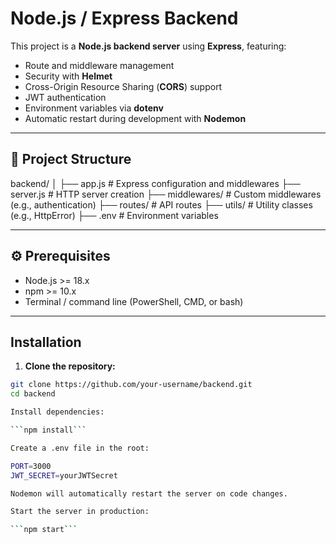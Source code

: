 # Node.js / Express Backend

This project is a **Node.js backend server** using **Express**, featuring:  
- Route and middleware management  
- Security with **Helmet**  
- Cross-Origin Resource Sharing (**CORS**) support  
- JWT authentication  
- Environment variables via **dotenv**  
- Automatic restart during development with **Nodemon**  

---

## 📂 Project Structure

backend/
│
├── app.js # Express configuration and middlewares
├── server.js # HTTP server creation
├── middlewares/ # Custom middlewares (e.g., authentication)
├── routes/ # API routes
├── utils/ # Utility classes (e.g., HttpError)
├── .env # Environment variables

---

## ⚙️ Prerequisites

- Node.js >= 18.x  
- npm >= 10.x  
- Terminal / command line (PowerShell, CMD, or bash)  

---

## Installation

1. **Clone the repository:**
```bash
git clone https://github.com/your-username/backend.git
cd backend

Install dependencies:

```npm install```

Create a .env file in the root:

PORT=3000
JWT_SECRET=yourJWTSecret

Nodemon will automatically restart the server on code changes.

Start the server in production:

```npm start```